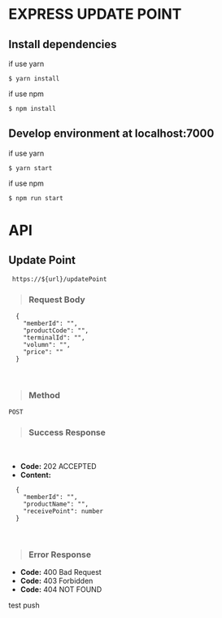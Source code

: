 # EXPRESS UPDATE POINT
## Install dependencies
if use yarn
```
$ yarn install 
```
if use npm
```
$ npm install
```


## Develop environment at localhost:7000
if use yarn
```
$ yarn start
```
if use npm
```
$ npm run start
```
# API

## Update Point

` https://${url}/updatePoint`

> ### Request Body

```
  {
    "memberId": "",
    "productCode": "",
    "terminalId": "",
    "volumn": "",
    "price": ""
  }
```
<br />

> ### Method

    POST

> ### Success Response
<br />

 * **Code:** 202 ACCEPTED <br />
  * **Content:** 
```
  {
    "memberId": "",
    "productName": "",
    "receivePoint": number 
  }
```
<br />

> ### Error Response
  * **Code:** 400 Bad Request
  * **Code:** 403 Forbidden
  * **Code:** 404 NOT FOUND 


test push



